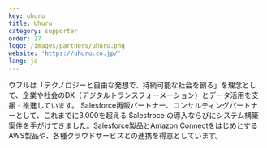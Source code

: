 ```yaml
---
key: uhuru
title: Uhuru
category: supporter
order: 27
logo: /images/partners/uhuru.png
website: 'https://uhuru.co.jp/'
lang: ja
---
```

ウフルは「テクノロジーと自由な発想で、持続可能な社会を創る」を理念として、企業や社会のDX（デジタルトランスフォーメーション）とデータ活用を支援・推進しています。  Salesforce再販パートナー、コンサルティングパートナーとして、これまでに3,000を超える Salesfroce の導入ならびにシステム構築案件を手がけてきました。Salesforce製品とAmazon ConnectをはじめとするAWS製品や、各種クラウドサービスとの連携を得意としています。 